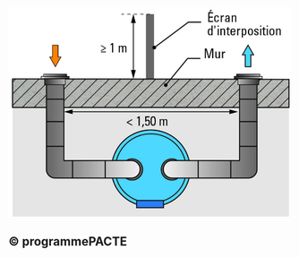 ![](<images/Chauffe-eau thermodynamiques sur air extérieur monobloc - spécificités d’implantation - 14/_page_0_Figure_0.jpeg>)

## © programmePACTE